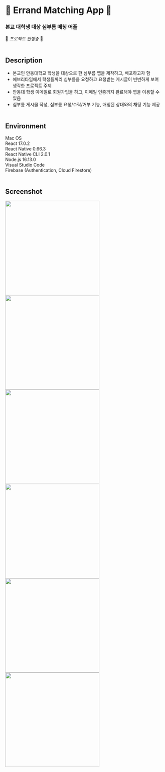 # 🚀 Errand Matching App 🚀  
### 본교 대학생 대상 심부름 매칭 어플  
🚧 *프로젝트 진행중* 🚧  
&nbsp;

## Description
- 본교인 안동대학교 학생을 대상으로 한 심부름 앱을 제작하고, 배포하고자 함  
- 에브리타임에서 학생들끼리 심부름을 요청하고 요청받는 게시글이 빈번하게 보여 생각한 프로젝트 주제  
- 안동대 학생 이메일로 회원가입을 하고, 이메일 인증까지 완료해야 앱을 이용할 수 있음  
- 심부름 게시물 작성, 심부름 요청/수락/거부 기능, 매칭된 상대와의 채팅 기능 제공   
&nbsp;

## Environment
Mac OS  
React 17.0.2  
React Native 0.66.3  
React Native CLI 2.0.1  
Node.js 16.13.0  
Visual Studio Code  
Firebase (Authentication, Cloud Firestore)  
&nbsp;

## Screenshot  
<img width="300" align="left" src="https://user-images.githubusercontent.com/84227532/168519299-a69eb928-8d99-469e-ac4d-bd5e50de8652.png">
<img width="300" align="left" src="https://user-images.githubusercontent.com/84227532/168519419-87724e10-a6b3-4309-b920-78843dea57d6.png">
<img width="300" src="https://user-images.githubusercontent.com/84227532/168519624-883c7382-700c-4085-a321-f960b8ca244c.png">  
<img width="300" align="left" src="https://user-images.githubusercontent.com/84227532/168520340-7c14de51-ab98-4394-8216-b28b59d0094f.png">
<img width="300" align="left" src="https://user-images.githubusercontent.com/84227532/168520251-06b1d573-4015-46a4-b14e-68f28321b1d6.png">
<img width="300" src="https://user-images.githubusercontent.com/84227532/168520437-401b62ac-2d09-487f-acde-1db5ffe69705.png">
